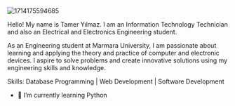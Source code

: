 ![1714175594685](https://github.com/Kastuone/Kastuone/assets/168668530/6246d1c5-e073-457b-a2d1-c49764b5a169)

Hello! My name is Tamer Yılmaz. I am an Information Technology Technician and also an Electrical and Electronics Engineering student.

As an Engineering student at Marmara University, I am passionate about learning and applying the theory and practice of computer and electronic devices. I aspire to solve problems and create innovative solutions using my engineering skills and knowledge.

Skills:
Database Programming | Web Development | Software Development


- 🌱 I’m currently learning Python
